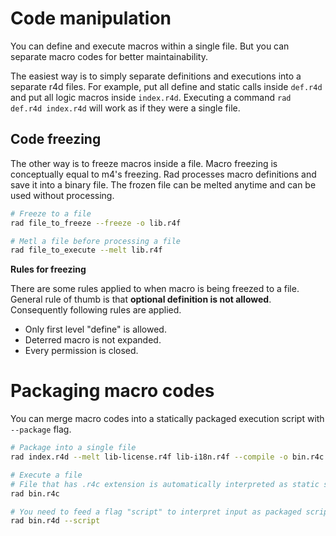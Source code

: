 # Code manipulation

You can define and execute macros within a single file. But you can separate macro
codes for better maintainability.

The easiest way is to simply separate definitions and executions into a
separate r4d files. For example, put all define and static calls inside
```def.r4d``` and put all logic macros inside ```index.r4d```. Executing a
command ```rad def.r4d index.r4d``` will work as if they were a single file.

## Code freezing

The other way is to freeze macros inside a file. Macro freezing is conceptually
equal to m4's freezing. Rad processes macro definitions and save it into a
binary file. The frozen file can be melted anytime and can be used without
processing.

```bash
# Freeze to a file
rad file_to_freeze --freeze -o lib.r4f

# Metl a file before processing a file
rad file_to_execute --melt lib.r4f
```

**Rules for freezing**

There are some rules applied to when macro is being freezed to a file. General
rule of thumb is that **optional definition is not allowed**. Consequently
following rules are applied.

- Only first level "define" is allowed.
- Deterred macro is not expanded.
- Every permission is closed.

# Packaging macro codes

You can merge macro codes into a statically packaged execution script with
```--package``` flag.

```bash
# Package into a single file
rad index.r4d --melt lib-license.r4f lib-i18n.r4f --compile -o bin.r4c

# Execute a file
# File that has .r4c extension is automatically interpreted as static script
rad bin.r4c

# You need to feed a flag "script" to interpret input as packaged script.
rad bin.r4d --script
```
